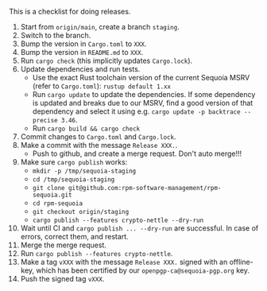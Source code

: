 This is a checklist for doing releases.

  1. Start from `origin/main`, create a branch `staging`.
  1. Switch to the branch.
  1. Bump the version in `Cargo.toml` to `XXX`.
  1. Bump the version in `README.md` to `XXX`.
  1. Run `cargo check` (this implicitly updates `Cargo.lock`).
  1. Update dependencies and run tests.
     - Use the exact Rust toolchain version of the current Sequoia
       MSRV (refer to `Cargo.toml`): `rustup default 1.xx`
     - Run `cargo update` to update the dependencies. If some
       dependency is updated and breaks due to our MSRV, find a good
       version of that dependency and select it using e.g. `cargo
       update -p backtrace --precise 3.46`.
     - Run `cargo build && cargo check`
  1. Commit changes to `Cargo.toml` and `Cargo.lock`.
  1. Make a commit with the message `Release XXX.`.
     - Push to github, and create a merge request.  Don't auto merge!!!
  1. Make sure `cargo publish` works:
     - `mkdir -p /tmp/sequoia-staging`
     - `cd /tmp/sequoia-staging`
     - `git clone git@github.com:rpm-software-management/rpm-sequoia.git`
     - `cd rpm-sequoia`
     - `git checkout origin/staging`
     - `cargo publish --features crypto-nettle --dry-run`
  1. Wait until CI and `cargo publish ... --dry-run` are
     successful. In case of errors, correct them, and restart.
  1. Merge the merge request.
  1. Run `cargo publish --features crypto-nettle`.
  1. Make a tag `vXXX` with the message `Release XXX.` signed with an
     offline-key, which has been certified by our
     `openpgp-ca@sequoia-pgp.org` key.
  1. Push the signed tag `vXXX`.


